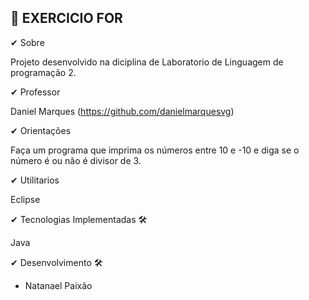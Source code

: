 ## 📍 EXERCICIO FOR

✔ Sobre

Projeto desenvolvido na diciplina de Laboratorio de Linguagem de programação 2.

✔ Professor

Daniel Marques (https://github.com/danielmarquesvg) 

✔  Orientações 

Faça um programa que imprima os números entre 10 e -10 e diga se o número é ou não é divisor de 3.

✔ Utilitarios

Eclipse

✔ Tecnologias Implementadas 🛠

Java

✔ Desenvolvimento 🛠

* Natanael Paixão
